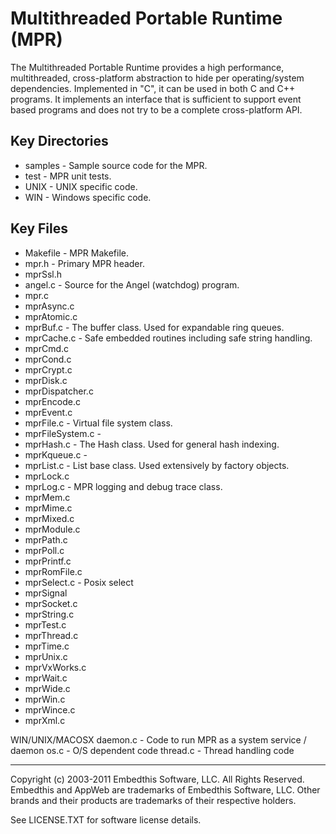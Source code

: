 Multithreaded Portable Runtime (MPR)
====================================

The Multithreaded Portable Runtime provides a high performance, multithreaded, cross-platform abstraction to hide per operating/system dependencies. Implemented in "C", it can be used in both C and C++ programs. It implements an interface that is sufficient to support event based programs and does not try to be a complete cross-platform API.

Key Directories
---------------

* samples         - Sample source code for the MPR.
* test            - MPR unit tests.
* UNIX            - UNIX specific code.
* WIN             - Windows specific code.


Key Files
---------
* Makefile        - MPR Makefile.
* mpr.h           - Primary MPR header.
* mprSsl.h
* angel.c         - Source for the Angel (watchdog) program.
* mpr.c
* mprAsync.c
* mprAtomic.c
* mprBuf.c           - The buffer class. Used for expandable ring queues.
* mprCache.c      - Safe embedded routines including safe string handling.
* mprCmd.c
* mprCond.c
* mprCrypt.c
* mprDisk.c
* mprDispatcher.c
* mprEncode.c
* mprEvent.c 
* mprFile.c       - Virtual file system class.
* mprFileSystem.c - 
* mprHash.c       - The Hash class. Used for general hash indexing.
* mprKqueue.c     -
* mprList.c       - List base class. Used extensively by factory objects. 
* mprLock.c
* mprLog.c        - MPR logging and debug trace class.
* mprMem.c
* mprMime.c
* mprMixed.c
* mprModule.c
* mprPath.c
* mprPoll.c
* mprPrintf.c
* mprRomFile.c
* mprSelect.c     - Posix select
* mprSignal
* mprSocket.c
* mprString.c
* mprTest.c
* mprThread.c
* mprTime.c
* mprUnix.c
* mprVxWorks.c
* mprWait.c
* mprWide.c
* mprWin.c
* mprWince.c
* mprXml.c

WIN/UNIX/MACOSX
daemon.c        - Code to run MPR as a system service / daemon
os.c            - O/S dependent code
thread.c        - Thread handling code

--------------------------------------------------------------------------------

Copyright (c) 2003-2011 Embedthis Software, LLC. All Rights Reserved.
Embedthis and AppWeb are trademarks of Embedthis Software, LLC. Other 
brands and their products are trademarks of their respective holders.

See LICENSE.TXT for software license details.
